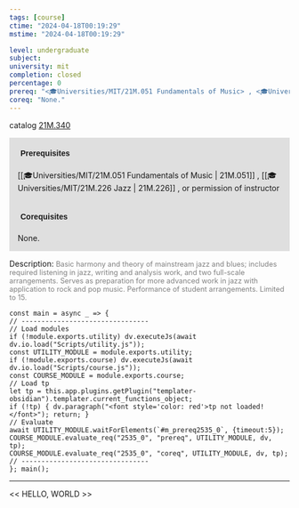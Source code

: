 ```yaml
---
tags: [course]
ctime: "2024-04-18T00:19:29"
mstime: "2024-04-18T00:19:29"

level: undergraduate
subject: 
university: mit
completion: closed
percentage: 0
prereq: "<🎓Universities/MIT/21M.051 Fundamentals of Music> , <🎓Universities/MIT/21M.226 Jazz> , or permission of instructor"
coreq: "None."
---
```


catalog [21M.340](http://student.mit.edu/catalog/m21Ma.html#21M.340)

<span style="display: block; padding: 15px; background-color: rgb(100, 100, 100, 0.2);"><font id="m_prereq2535_0" style="display: block; font-family: Arial, sans-serif; font-weight: bold; padding: 5px">Prerequisites</font><br><span id="prereq2535_0">[[🎓Universities/MIT/21M.051 Fundamentals of Music | 21M.051]] , [[🎓Universities/MIT/21M.226 Jazz | 21M.226]] , or permission of instructor</span></span>
<span style="display: block; padding: 15px; background-color: rgb(100, 100, 100, 0.2);"><font id="m_coreq2535_0" style="display: block; font-family: Arial, sans-serif; font-weight: bold; padding: 5px">Corequisites</font><br><span id="coreq2535_0">None.</span></span>

<font style="">Description:</font>
<font style="color: grey; font-size: 0.8rem;">Basic harmony and theory of mainstream jazz and blues; includes required listening in jazz, writing and analysis work, and two full-scale arrangements. Serves as preparation for more advanced work in jazz with application to rock and pop music. Performance of student arrangements. Limited to 15.</font>

```dataviewjs
const main = async _ => {
// --------------------------------
// Load modules
if (!module.exports.utility) dv.executeJs(await dv.io.load("Scripts/utility.js"));
const UTILITY_MODULE = module.exports.utility;
if (!module.exports.course) dv.executeJs(await dv.io.load("Scripts/course.js"));
const COURSE_MODULE = module.exports.course;
// Load tp
let tp = this.app.plugins.getPlugin("templater-obsidian").templater.current_functions_object;
if (!tp) { dv.paragraph("<font style='color: red'>tp not loaded!</font>"); return; }
// Evaluate
await UTILITY_MODULE.waitForElements(`#m_prereq2535_0`, {timeout:5});
COURSE_MODULE.evaluate_req("2535_0", "prereq", UTILITY_MODULE, dv, tp);
COURSE_MODULE.evaluate_req("2535_0", "coreq", UTILITY_MODULE, dv, tp);
// --------------------------------
}; main();
```

---

<< HELLO, WORLD >>
